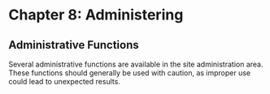 # Chapter 8: Administering
## Administrative Functions

Several administrative functions are available in the site administration area. These functions should generally be used with caution, as improper use could lead to unexpected results.